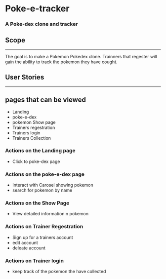 # Poke-e-tracker
### A Poke-dex clone and tracker


## Scope
---
The goal is to make a Pokemon Pokedex clone. Trainners that regester will gain the ability to track the pokemon they have cought.

## User Stories

---
## pages that can be viewed
- Landing
- poke-e-dex
- pokemon Show page
- Trainers regestration
- Trainers login
- Trainers Collection 

### Actions on the Landing page
- Click to poke-dex page

### Actions on the poke-e-dex page
- Interact with Carosel showing pokemon
- search for pokemon by name

### Actions on the Show Page
- View detailed information n pokemon

### Actions on Trainer Regestration
- Sign up for a trainers account
- edit account
- deleate account

### Actions on Trainer login
- keep track of the pokemon the have collected